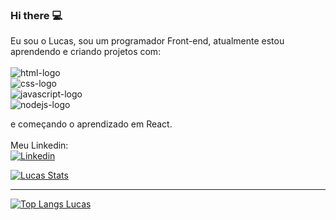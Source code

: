 ### Hi there :computer:

Eu sou o Lucas, sou um programador Front-end, atualmente estou aprendendo e criando projetos com:
<br>
<br>
    <img src="https://img.shields.io/badge/HTML5-E34F26?style=for-the-badge&logo=html5&logoColor=white" alt="html-logo" />
    <br>
    <img src="https://img.shields.io/badge/CSS3-1572B6?style=for-the-badge&logo=css3&logoColor=white" alt="css-logo" />
    <br>
    <img src="https://img.shields.io/badge/JavaScript-F7DF1E?style=for-the-badge&logo=javascript&logoColor=black" alt="javascript-logo" />
    <br>
    <img src="https://img.shields.io/badge/Node.js-43853D?style=for-the-badge&logo=node.js&logoColor=white" alt="nodejs-logo" />
    <br>
    
e começando o aprendizado em React.
<br>
<br>
Meu Linkedin:
<br>
<a href="https://www.linkedin.com/in/lucasseccatto/" target="_blank" >
<img src="https://img.shields.io/badge/LinkedIn-0077B5?style=for-the-badge&logo=linkedin&logoColor=white" alt="Linkedin"><a>

    
[![Lucas Stats](https://github-readme-stats.vercel.app/api?username=lucasseccatto)](https://github.com/anuraghazra/github-readme-stats)
 
 <hr>
 
[![Top Langs Lucas](https://github-readme-stats.vercel.app/api/top-langs/?username=lucasseccatto)](https://github.com/anuraghazra/github-readme-stats)
